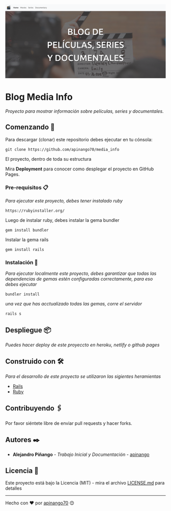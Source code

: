 <img src="screen.png" alt="Imagen de ejemplo">

# Blog Media Info

_Proyecto para mostrar información sobre películas, series y documentales._

## Comenzando 🚀

Para descargar (clonar) este repositorio debes ejecutar en tu cónsola:

```hash
git clone https://github.com/apinango70/media_info
```

El proyecto, dentro de toda su estructura


Mira **Deployment** para conocer como desplegar el proyecto en GitHub Pages.

### Pre-requisitos 📋

_Para ejecutar este proyecto, debes tener instalado ruby_

```hash
https://rubyinstaller.org/
```

Luego de instalar ruby, debes instalar la gema bundler

```hash
gem install bundler
```

Instalar la gema rails

```hash
gem install rails
```

### Instalación 🔧

_Para ejecutar localmente este proyecto, debes garantizar que todas las dependencias de gemas estén configuradas correctamente, para eso debes ejecutar_

```hash
bundler install
```

_una vez que has acctualizado todas las gemas, corre el servidor_

```hash
rails s
```

## Despliegue 📦

_Puedes hacer deploy de este proyeccto en heroku, netlify o github pages_

## Construido con 🛠️

_Para el desarrollo de este proyecto se utilizaron las sigientes heramientas_

* [Rails](https://rubyonrails.org/)
* [Ruby](https://www.ruby-lang.org/es/)

 ## Contribuyendo 🖇️

Por favor siéntete libre de enviar pull requests y hacer forks.

## Autores ✒️

* **Alejandro Piñango** - *Trabajo Inicial y Documentación* - [apinango](https://github.com/apinango70)

## Licencia 📄

Este proyecto está bajo la Licencia (MIT) - mira el archivo [LICENSE.md](LICENSE.md) para detalles

---
Hecho con ❤️ por [apinango70](https://github.com/apinango70) 😊
